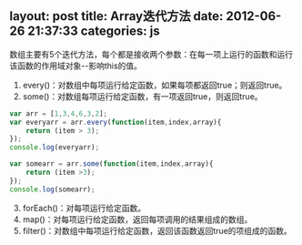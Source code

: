 layout: post
title: Array迭代方法
date: 2012-06-26 21:37:33
categories: js
---
数组主要有5个迭代方法，每个都是接收两个参数：在每一项上运行的函数和运行该函数的作用域对象--影响this的值。
<!-- more -->
1. every()：对数组中每项运行给定函数，如果每项都返回true；则返回true。
2. some()：对数组每项运行给定函数，有一项返回true，则返回true。
```javascript
var arr = [1,3,4,6,3,2];
var everyarr = arr.every(function(item,index,array){
	return (item > 3);
});
console.log(everyarr);

var somearr = arr.some(function(item,index,array){
	return (item >3);
});
console.log(somearr);
```
3. forEach()：对每项运行给定函数。
4. map()：对每项运行给定函数，返回每项调用的结果组成的数组。
5. filter()：对数组中每项运行给定函数，返回该函数返回true的项组成的函数。

